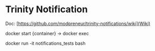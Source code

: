 Trinity Notification
====================

Doc: 
[https://github.com/modpreneur/trinity-notifications/wiki](Wiki)

docker start {container} -> docker exec

docker run -it notifications_tests  bash